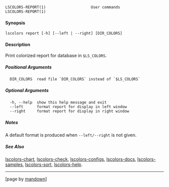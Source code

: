 	LSCOLORS-REPORT(1)                    User commands                    LSCOLORS-REPORT(1)

#### Synopsis
	lscolors report [-h] [--left | --right] [DIR_COLORS]

#### Description

Print colorized report for database in `$LS_COLORS`.

##### Positional Arguments
	  DIR_COLORS  read file `DIR_COLORS` instead of `$LS_COLORS`

##### Optional Arguments
	  -h, --help  show this help message and exit
	  --left      format report for display in left window
	  --right     format report for display in right window

##### Notes

A default format is produced when `--left/--right` is not given.

##### See Also

[lscolors-chart](chart.md), [lscolors-check](check.md), [lscolors-configs](configs.md), [lscolors-docs](docs.md), [lscolors-samples](samples.md), [lscolors-sort](sort.md), [lscolors-help](help.md).

----------------------------------------------------------
[page by [mandown](https://github.com/russellane/mandown)]